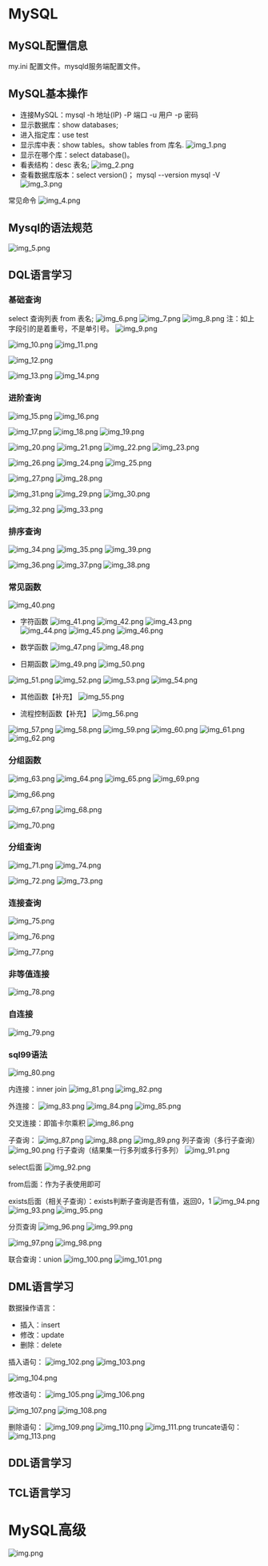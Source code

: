 
# MySQL
## MySQL配置信息
my.ini 配置文件。mysqld服务端配置文件。

## MySQL基本操作
* 连接MySQL：mysql -h 地址(IP) -P 端口 -u 用户 -p 密码
* 显示数据库：show databases;
* 进入指定库：use test
* 显示库中表：show tables。show tables from 库名.
![img_1.png](img_1.png)
* 显示在哪个库：select database()。
* 看表结构：desc 表名;
![img_2.png](img_2.png)
* 查看数据库版本：select version()； mysql --version      mysql -V
![img_3.png](img_3.png)
  
常见命令
![img_4.png](img_4.png)

## Mysql的语法规范
![img_5.png](img_5.png)

## DQL语言学习
### 基础查询
select 查询列表 from 表名;
![img_6.png](img_6.png)
![img_7.png](img_7.png)
![img_8.png](img_8.png)
注：如上字段引的是着重号，不是单引号。
![img_9.png](img_9.png)

![img_10.png](img_10.png)
![img_11.png](img_11.png)

![img_12.png](img_12.png)

![img_13.png](img_13.png)
![img_14.png](img_14.png)

### 进阶查询
![img_15.png](img_15.png)
![img_16.png](img_16.png)

![img_17.png](img_17.png)
![img_18.png](img_18.png)
![img_19.png](img_19.png)

![img_20.png](img_20.png)
![img_21.png](img_21.png)
![img_22.png](img_22.png)
![img_23.png](img_23.png)

![img_26.png](img_26.png)
![img_24.png](img_24.png)
![img_25.png](img_25.png)

![img_27.png](img_27.png)
![img_28.png](img_28.png)

![img_31.png](img_31.png)
![img_29.png](img_29.png)
![img_30.png](img_30.png)

![img_32.png](img_32.png)
![img_33.png](img_33.png)

### 排序查询
![img_34.png](img_34.png)
![img_35.png](img_35.png)
![img_39.png](img_39.png)

![img_36.png](img_36.png)
![img_37.png](img_37.png)
![img_38.png](img_38.png)

### 常见函数
![img_40.png](img_40.png)
* 字符函数
![img_41.png](img_41.png)
![img_42.png](img_42.png)
![img_43.png](img_43.png)  
![img_44.png](img_44.png)
![img_45.png](img_45.png)
![img_46.png](img_46.png)
  
* 数学函数
![img_47.png](img_47.png)
![img_48.png](img_48.png)  
  
* 日期函数
![img_49.png](img_49.png)
![img_50.png](img_50.png)

![img_51.png](img_51.png)
![img_52.png](img_52.png)
![img_53.png](img_53.png)
![img_54.png](img_54.png)

* 其他函数【补充】
![img_55.png](img_55.png)

* 流程控制函数【补充】
![img_56.png](img_56.png)

![img_57.png](img_57.png)
![img_58.png](img_58.png)
![img_59.png](img_59.png)
![img_60.png](img_60.png)
![img_61.png](img_61.png)
![img_62.png](img_62.png)

### 分组函数
![img_63.png](img_63.png)
![img_64.png](img_64.png)
![img_65.png](img_65.png)
![img_69.png](img_69.png)

![img_66.png](img_66.png)

![img_67.png](img_67.png)
![img_68.png](img_68.png)

![img_70.png](img_70.png)

### 分组查询
![img_71.png](img_71.png)
![img_74.png](img_74.png)

![img_72.png](img_72.png)
![img_73.png](img_73.png)

### 连接查询
![img_75.png](img_75.png)

![img_76.png](img_76.png)

![img_77.png](img_77.png)

### 非等值连接
![img_78.png](img_78.png)

### 自连接
![img_79.png](img_79.png)

### sql99语法
![img_80.png](img_80.png)

内连接：inner join
![img_81.png](img_81.png)
![img_82.png](img_82.png)

外连接：
![img_83.png](img_83.png)
![img_84.png](img_84.png)
![img_85.png](img_85.png)

交叉连接：即笛卡尔乘积
![img_86.png](img_86.png)

子查询：
![img_87.png](img_87.png)
![img_88.png](img_88.png)
![img_89.png](img_89.png)
列子查询（多行子查询）
![img_90.png](img_90.png)
行子查询（结果集一行多列或多行多列）
![img_91.png](img_91.png)

select后面
![img_92.png](img_92.png)

from后面：作为子表使用即可

exists后面（相关子查询）：exists判断子查询是否有值，返回0，1
![img_94.png](img_94.png)
![img_93.png](img_93.png)
![img_95.png](img_95.png)


分页查询
![img_96.png](img_96.png)
![img_99.png](img_99.png)

![img_97.png](img_97.png)
![img_98.png](img_98.png)

联合查询：union
![img_100.png](img_100.png)
![img_101.png](img_101.png)

## DML语言学习
数据操作语言：
* 插入：insert
* 修改：update
* 删除：delete

插入语句：
![img_102.png](img_102.png)
![img_103.png](img_103.png)

![img_104.png](img_104.png)

修改语句：
![img_105.png](img_105.png)
![img_106.png](img_106.png)

![img_107.png](img_107.png)
![img_108.png](img_108.png)

删除语句：
![img_109.png](img_109.png)
![img_110.png](img_110.png)
![img_111.png](img_111.png)
truncate语句：
![img_113.png](img_113.png)


## DDL语言学习










## TCL语言学习





## 












# MySQL高级
![img.png](img.png)























































